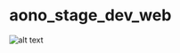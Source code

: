 # aono_stage_dev_web


![alt text](https://github.com/akrambichri/aono_stage_dev_web/vuejs-crud/src/assets/main/AONO.PNG?raw=true)
